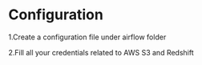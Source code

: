 # Configuration

1.Create a configuration file under airflow folder <br>

2.Fill all your credentials related to AWS S3 and Redshift <br>
